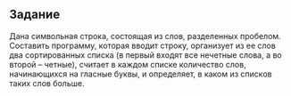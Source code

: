 ## Задание

Дана символьная строка, состоящая из слов, разделенных пробелом. Составить программу, которая вводит строку, организует из ее слов два сортированных списка (в первый входят все нечетные слова, а во второй – четные), считает в каждом списке количество слов, начинающихся на гласные буквы, и определяет, в каком из списков таких слов больше.